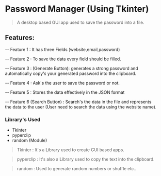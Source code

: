 # Password Manager (Using Tkinter)

> A desktop based GUI app used to save the password into a file.

## Features:
-- Feature 1 : It has three Fields (website,email,password) 

-- Feature 2 : To save the data every field should be filled.

-- Feature 3 : (Generate Button): generates a strong password and automatically copy's your generated password into the clipboard.

-- Feature 4 : Ask's the user to save the password or not.

-- Feature 5 : Stores the data effectively in the JSON format 

-- Feature 6 (Search Button) : Search's the data in the file and represents the data to the user (User need to search the data using the website name).


### Library's Used
- Tkinter
- pyperclip
- random (Module)


> Tkinter   : It's a Library used to create GUI based apps.

> pyperclip : It's also a Library used to copy the text into the clipboard.

> random    : Used to generate random numbers or shuffle etc..
